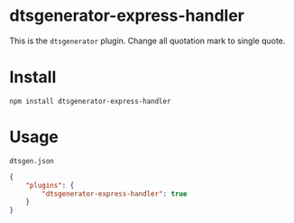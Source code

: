 # dtsgenerator-express-handler

This is the `dtsgenerator` plugin.
Change all quotation mark to single quote.

# Install

```
npm install dtsgenerator-express-handler
```

# Usage

`dtsgen.json`
```json
{
    "plugins": {
        "dtsgenerator-express-handler": true
    }
}
```

